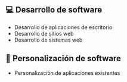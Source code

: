 ## 💻 Desarrollo de software
- Desarrollo de aplicaciones de escritorio
- Desarrollo de sitios web
- Desarrollo de sistemas web

## 🔧 Personalización de software
- Personalización de aplicaciones existentes
